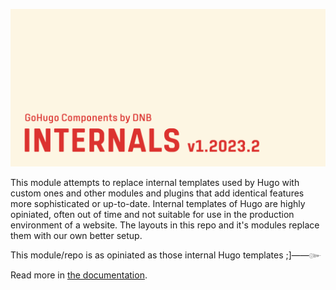 ![](../../documentation/hugo-internals/header-card.png)

This module attempts to replace internal templates used by Hugo with custom ones and other modules and plugins that add identical features more sophisticated or up-to-date. Internal templates of Hugo are highly opiniated, often out of time and not suitable for use in the production environment of a website. The layouts in this repo and it's modules replace them with our own better setup.

This module/repo is as opiniated as those internal Hugo templates ;]&mdash;&mdash;&#x0E5B;

Read more in [the documentation](https://kollitsch.dev/components/hugo-internals/).
